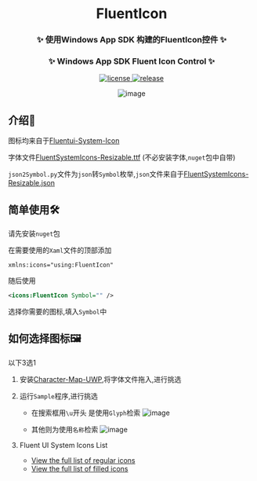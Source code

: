 <div align="center">

# FluentIcon

### ✨ 使用Windows App SDK 构建的FluentIcon控件 ✨
### ✨ Windows App SDK Fluent Icon Control ✨
</div>

<p align="center">
  <a href="https://github.com/kitUIN/FluentIcon/blob/master/LICENSE">
    <img src="https://img.shields.io/badge/license-MIT-green" alt="license">
  </a>
  <a href="https://github.com/kitUIN/FluentIcon/releases">
    <img src="https://img.shields.io/github/v/release/kitUIN/FluentIcon" alt="release">
  </a>
</p> 
<div align="center">
  
![image](https://github.com/kitUIN/FluentIcon/assets/68675068/05c85b8b-44e5-4600-bcda-ca57dab5d66c)
  
</div>

## 介绍📖
图标均来自于[Fluentui-System-Icon](https://github.com/microsoft/fluentui-system-icons)

字体文件[FluentSystemIcons-Resizable.ttf](https://github.com/microsoft/fluentui-system-icons/blob/main/fonts/FluentSystemIcons-Resizable.ttf) (不必安装字体,`nuget`包中自带)

`json2Symbol.py`文件为`json`转`Symbol`枚举,`json`文件来自于[FluentSystemIcons-Resizable.json](https://github.com/microsoft/fluentui-system-icons/blob/main/fonts/FluentSystemIcons-Resizable.json)

## 简单使用🛠️
请先安装`nuget`包

在需要使用的`Xaml`文件的顶部添加

```
xmlns:icons="using:FluentIcon"
```

随后使用

```xml
<icons:FluentIcon Symbol="" />
```

选择你需要的图标,填入`Symbol`中

## 如何选择图标🖼️
以下3选1
1. 安装[Character-Map-UWP](https://www.microsoft.com/store/apps/9wzdncrdxf41?cid=storebadge&ocid=badge),将字体文件拖入,进行挑选
2. 运行`Sample`程序,进行挑选
   - 在搜索框用`\u`开头 是使用`Glyph`检索
   ![image](https://github.com/kitUIN/FluentIcon/assets/68675068/59b71d84-1028-4974-9874-04b56829562f)

   - 其他则为使用`名称`检索
   ![image](https://github.com/kitUIN/FluentIcon/assets/68675068/473707b3-dad2-4858-918d-a61bbb744689)

3. Fluent UI System Icons List
   - [View the full list of regular icons](https://github.com/microsoft/fluentui-system-icons/blob/main/icons_regular.md)
   - [View the full list of filled icons](https://github.com/microsoft/fluentui-system-icons/blob/main/icons_filled.md)

